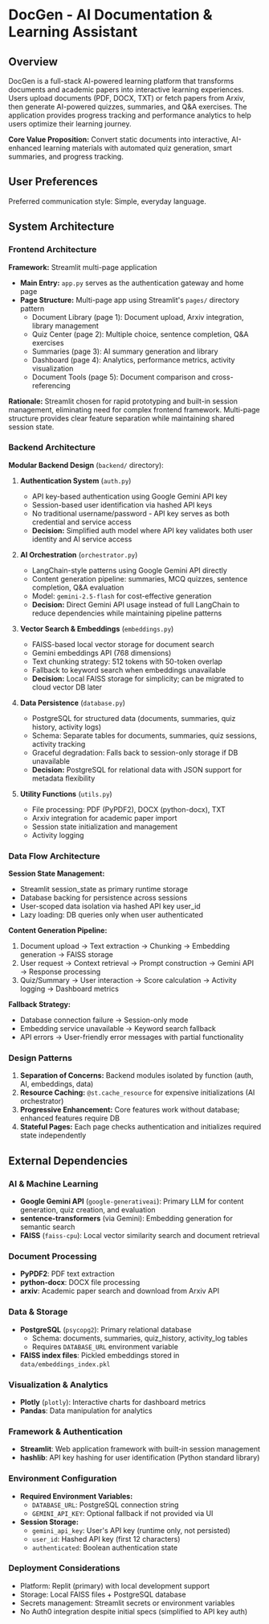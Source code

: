 # DocGen - AI Documentation & Learning Assistant

## Overview

DocGen is a full-stack AI-powered learning platform that transforms documents and academic papers into interactive learning experiences. Users upload documents (PDF, DOCX, TXT) or fetch papers from Arxiv, then generate AI-powered quizzes, summaries, and Q&A exercises. The application provides progress tracking and performance analytics to help users optimize their learning journey.

**Core Value Proposition:** Convert static documents into interactive, AI-enhanced learning materials with automated quiz generation, smart summaries, and progress tracking.

## User Preferences

Preferred communication style: Simple, everyday language.

## System Architecture

### Frontend Architecture

**Framework:** Streamlit multi-page application
- **Main Entry:** `app.py` serves as the authentication gateway and home page
- **Page Structure:** Multi-page app using Streamlit's `pages/` directory pattern
  - Document Library (page 1): Document upload, Arxiv integration, library management
  - Quiz Center (page 2): Multiple choice, sentence completion, Q&A exercises
  - Summaries (page 3): AI summary generation and library
  - Dashboard (page 4): Analytics, performance metrics, activity visualization
  - Document Tools (page 5): Document comparison and cross-referencing

**Rationale:** Streamlit chosen for rapid prototyping and built-in session management, eliminating need for complex frontend framework. Multi-page structure provides clear feature separation while maintaining shared session state.

### Backend Architecture

**Modular Backend Design** (`backend/` directory):

1. **Authentication System** (`auth.py`)
   - API key-based authentication using Google Gemini API key
   - Session-based user identification via hashed API keys
   - No traditional username/password - API key serves as both credential and service access
   - **Decision:** Simplified auth model where API key validates both user identity and AI service access

2. **AI Orchestration** (`orchestrator.py`)
   - LangChain-style patterns using Google Gemini API directly
   - Content generation pipeline: summaries, MCQ quizzes, sentence completion, Q&A evaluation
   - Model: `gemini-2.5-flash` for cost-effective generation
   - **Decision:** Direct Gemini API usage instead of full LangChain to reduce dependencies while maintaining pipeline patterns

3. **Vector Search & Embeddings** (`embeddings.py`)
   - FAISS-based local vector storage for document search
   - Gemini embeddings API (768 dimensions)
   - Text chunking strategy: 512 tokens with 50-token overlap
   - Fallback to keyword search when embeddings unavailable
   - **Decision:** Local FAISS storage for simplicity; can be migrated to cloud vector DB later

4. **Data Persistence** (`database.py`)
   - PostgreSQL for structured data (documents, summaries, quiz history, activity logs)
   - Schema: Separate tables for documents, summaries, quiz sessions, activity tracking
   - Graceful degradation: Falls back to session-only storage if DB unavailable
   - **Decision:** PostgreSQL for relational data with JSON support for metadata flexibility

5. **Utility Functions** (`utils.py`)
   - File processing: PDF (PyPDF2), DOCX (python-docx), TXT
   - Arxiv integration for academic paper import
   - Session state initialization and management
   - Activity logging

### Data Flow Architecture

**Session State Management:**
- Streamlit session_state as primary runtime storage
- Database backing for persistence across sessions
- User-scoped data isolation via hashed API key user_id
- Lazy loading: DB queries only when user authenticated

**Content Generation Pipeline:**
1. Document upload → Text extraction → Chunking → Embedding generation → FAISS storage
2. User request → Context retrieval → Prompt construction → Gemini API → Response processing
3. Quiz/Summary → User interaction → Score calculation → Activity logging → Dashboard metrics

**Fallback Strategy:**
- Database connection failure → Session-only mode
- Embedding service unavailable → Keyword search fallback
- API errors → User-friendly error messages with partial functionality

### Design Patterns

1. **Separation of Concerns:** Backend modules isolated by function (auth, AI, embeddings, data)
2. **Resource Caching:** `@st.cache_resource` for expensive initializations (AI orchestrator)
3. **Progressive Enhancement:** Core features work without database; enhanced features require DB
4. **Stateful Pages:** Each page checks authentication and initializes required state independently

## External Dependencies

### AI & Machine Learning
- **Google Gemini API** (`google-generativeai`): Primary LLM for content generation, quiz creation, and evaluation
- **sentence-transformers** (via Gemini): Embedding generation for semantic search
- **FAISS** (`faiss-cpu`): Local vector similarity search and document retrieval

### Document Processing
- **PyPDF2**: PDF text extraction
- **python-docx**: DOCX file processing
- **arxiv**: Academic paper search and download from Arxiv API

### Data & Storage
- **PostgreSQL** (`psycopg2`): Primary relational database
  - Schema: documents, summaries, quiz_history, activity_log tables
  - Requires `DATABASE_URL` environment variable
- **FAISS index files**: Pickled embeddings stored in `data/embeddings_index.pkl`

### Visualization & Analytics
- **Plotly** (`plotly`): Interactive charts for dashboard metrics
- **Pandas**: Data manipulation for analytics

### Framework & Authentication
- **Streamlit**: Web application framework with built-in session management
- **hashlib**: API key hashing for user identification (Python standard library)

### Environment Configuration
- **Required Environment Variables:**
  - `DATABASE_URL`: PostgreSQL connection string
  - `GEMINI_API_KEY`: Optional fallback if not provided via UI
- **Session Storage:**
  - `gemini_api_key`: User's API key (runtime only, not persisted)
  - `user_id`: Hashed API key (first 12 characters)
  - `authenticated`: Boolean authentication state

### Deployment Considerations
- Platform: Replit (primary) with local development support
- Storage: Local FAISS files + PostgreSQL database
- Secrets management: Streamlit secrets or environment variables
- No Auth0 integration despite initial specs (simplified to API key auth)